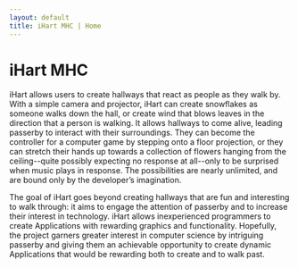 ```yaml
---
layout: default
title: iHart MHC | Home
---
```


# iHart MHC

 iHart allows users to create hallways that react as people as they walk by. With a simple camera and 
 projector, iHart can create snowflakes as someone walks down the hall, or create wind that blows leaves 
 in the direction that a person is walking. It allows hallways to come alive, leading passerby to 
 interact with their surroundings. They can become the controller for a computer game by stepping onto a 
 floor projection, or they can stretch their hands up towards a collection of flowers hanging from the 
 ceiling--quite possibly expecting no response at all--only to be surprised when music plays in response. 
 The possibilities are nearly unlimited, and are bound only by the developer’s imagination.

            
The goal of iHart goes beyond creating hallways that are fun and interesting to walk through: it aims to 
engage the attention of passerby and to increase their interest in technology. iHart allows inexperienced 
programmers to create Applications with rewarding graphics and functionality. Hopefully, the project 
garners greater interest in computer science by intriguing passerby and giving them an achievable 
opportunity to create dynamic Applications that would be rewarding both to create and to walk past.
